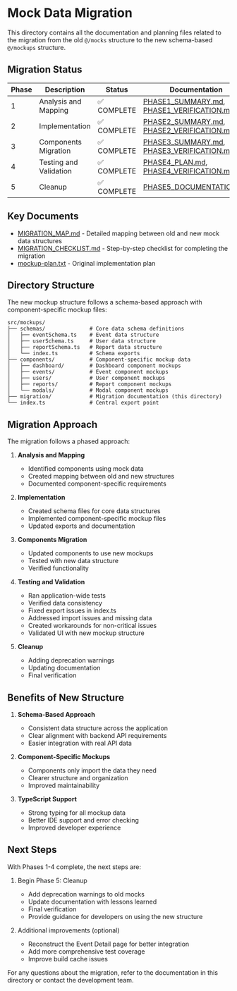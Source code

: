 # Mock Data Migration

This directory contains all the documentation and planning files related to the migration from the old `@/mocks` structure to the new schema-based `@/mockups` structure.

## Migration Status

| Phase | Description            | Status      | Documentation                                                                                |
| ----- | ---------------------- | ----------- | -------------------------------------------------------------------------------------------- |
| 1     | Analysis and Mapping   | ✅ COMPLETE | [PHASE1_SUMMARY.md](./PHASE1_SUMMARY.md), [PHASE1_VERIFICATION.md](./PHASE1_VERIFICATION.md) |
| 2     | Implementation         | ✅ COMPLETE | [PHASE2_SUMMARY.md](./PHASE2_SUMMARY.md), [PHASE2_VERIFICATION.md](./PHASE2_VERIFICATION.md) |
| 3     | Components Migration   | ✅ COMPLETE | [PHASE3_SUMMARY.md](./PHASE3_SUMMARY.md), [PHASE3_VERIFICATION.md](./PHASE3_VERIFICATION.md) |
| 4     | Testing and Validation | ✅ COMPLETE | [PHASE4_PLAN.md](./PHASE4_PLAN.md), [PHASE4_VERIFICATION.md](./PHASE4_VERIFICATION.md)       |
| 5     | Cleanup                | ✅ COMPLETE | [PHASE5_DOCUMENTATION.md](./PHASE5_DOCUMENTATION.md)                                         |

## Key Documents

- [MIGRATION_MAP.md](./MIGRATION_MAP.md) - Detailed mapping between old and new mock data structures
- [MIGRATION_CHECKLIST.md](./MIGRATION_CHECKLIST.md) - Step-by-step checklist for completing the migration
- [mockup-plan.txt](./mockup-plan.txt) - Original implementation plan

## Directory Structure

The new mockup structure follows a schema-based approach with component-specific mockup files:

```
src/mockups/
├── schemas/              # Core data schema definitions
│   ├── eventSchema.ts    # Event data structure
│   ├── userSchema.ts     # User data structure
│   ├── reportSchema.ts   # Report data structure
│   └── index.ts          # Schema exports
├── components/           # Component-specific mockup data
│   ├── dashboard/        # Dashboard component mockups
│   ├── events/           # Event component mockups
│   ├── users/            # User component mockups
│   ├── reports/          # Report component mockups
│   └── modals/           # Modal component mockups
├── migration/            # Migration documentation (this directory)
└── index.ts              # Central export point
```

## Migration Approach

The migration follows a phased approach:

1. **Analysis and Mapping**

   - Identified components using mock data
   - Created mapping between old and new structures
   - Documented component-specific requirements

2. **Implementation**

   - Created schema files for core data structures
   - Implemented component-specific mockup files
   - Updated exports and documentation

3. **Components Migration**

   - Updated components to use new mockups
   - Tested with new data structure
   - Verified functionality

4. **Testing and Validation**

   - Ran application-wide tests
   - Verified data consistency
   - Fixed export issues in index.ts
   - Addressed import issues and missing data
   - Created workarounds for non-critical issues
   - Validated UI with new mockup structure

5. **Cleanup**
   - Adding deprecation warnings
   - Updating documentation
   - Final verification

## Benefits of New Structure

1. **Schema-Based Approach**

   - Consistent data structure across the application
   - Clear alignment with backend API requirements
   - Easier integration with real API data

2. **Component-Specific Mockups**

   - Components only import the data they need
   - Clearer structure and organization
   - Improved maintainability

3. **TypeScript Support**
   - Strong typing for all mockup data
   - Better IDE support and error checking
   - Improved developer experience

## Next Steps

With Phases 1-4 complete, the next steps are:

1. Begin Phase 5: Cleanup

   - Add deprecation warnings to old mocks
   - Update documentation with lessons learned
   - Final verification
   - Provide guidance for developers on using the new structure

2. Additional improvements (optional)
   - Reconstruct the Event Detail page for better integration
   - Add more comprehensive test coverage
   - Improve build cache issues

For any questions about the migration, refer to the documentation in this directory or contact the development team.
